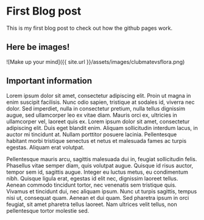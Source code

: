 First Blog post
===============

This is my first blog post to check out how the github pages work.



Here be images!
---------------

![Make up your mind]({{ site.url }}/assets/images/clubmatevsflora.png)


Important information
---------------------

Lorem ipsum dolor sit amet, consectetur adipiscing elit. Proin ut magna in enim suscipit facilisis. Nunc odio sapien, tristique at sodales id, viverra nec dolor. Sed imperdiet, nulla in consectetur pretium, nulla tellus dignissim augue, sed ullamcorper leo ex vitae diam. Mauris orci ex, ultricies in ullamcorper vel, laoreet quis ex. Lorem ipsum dolor sit amet, consectetur adipiscing elit. Duis eget blandit enim. Aliquam sollicitudin interdum lacus, in auctor mi tincidunt at. Nullam porttitor posuere lacinia. Pellentesque habitant morbi tristique senectus et netus et malesuada fames ac turpis egestas. Aliquam erat volutpat.

Pellentesque mauris arcu, sagittis malesuada dui in, feugiat sollicitudin felis. Phasellus vitae semper diam, quis volutpat augue. Quisque id risus auctor, tempor sem id, sagittis augue. Integer eu luctus metus, eu condimentum nibh. Quisque ligula erat, egestas id elit nec, dignissim laoreet tellus. Aenean commodo tincidunt tortor, nec venenatis sem tristique quis. Vivamus et tincidunt dui, nec aliquam ipsum. Nunc ut turpis sagittis, tempus nisi ut, consequat quam. Aenean et dui quam. Sed pharetra ipsum in orci feugiat, sit amet pharetra tellus laoreet. Nam ultrices velit tellus, non pellentesque tortor molestie sed.

